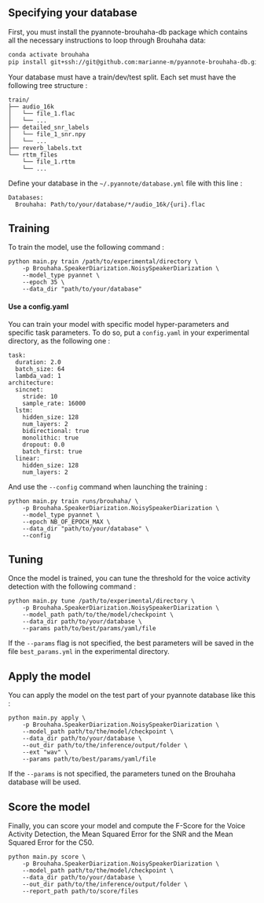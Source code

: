 ## Specifying your database

First, you must install the pyannote-brouhaha-db package which contains all the necessary instructions to loop through Brouhaha data:

```bash
conda activate brouhaha
pip install git+ssh://git@github.com:marianne-m/pyannote-brouhaha-db.git
```

Your database must have a train/dev/test split. Each set must have the following tree structure :

```
train/
├── audio_16k
│   └── file_1.flac
│   └── ...
├── detailed_snr_labels
│   └── file_1_snr.npy
│   └── ...
├── reverb_labels.txt
└── rttm_files
    └── file_1.rttm
    └── ...
```

Define your database in the `~/.pyannote/database.yml` file with this line :

```
Databases:
  Brouhaha: Path/to/your/database/*/audio_16k/{uri}.flac
```


## Training

To train the model, use the following command :

```
python main.py train /path/to/experimental/directory \
    -p Brouhaha.SpeakerDiarization.NoisySpeakerDiarization \
    --model_type pyannet \
    --epoch 35 \
    --data_dir "path/to/your/database"
```

#### Use a config.yaml

You can train your model with specific model hyper-parameters and specific task parameters. 
To do so, put a `config.yaml` in your experimental directory, as the following one :

```
task:
  duration: 2.0
  batch_size: 64
  lambda_vad: 1
architecture:
  sincnet:
    stride: 10
    sample_rate: 16000
  lstm:
    hidden_size: 128
    num_layers: 2
    bidirectional: true
    monolithic: true
    dropout: 0.0
    batch_first: true
  linear:
    hidden_size: 128
    num_layers: 2
```

And use the `--config` command when launching the training :

```
python main.py train runs/brouhaha/ \
    -p Brouhaha.SpeakerDiarization.NoisySpeakerDiarization \
    --model_type pyannet \
    --epoch NB_OF_EPOCH_MAX \
    --data_dir "path/to/your/database" \
    --config
```

## Tuning

Once the model is trained, you can tune the threshold for the voice activity detection with the following command :

```
python main.py tune /path/to/experimental/directory \
    -p Brouhaha.SpeakerDiarization.NoisySpeakerDiarization \
    --model_path path/to/the/model/checkpoint \
    --data_dir path/to/your/database \
    --params path/to/best/params/yaml/file
```

If the `--params` flag is not specified, the best parameters will be saved in the file `best_params.yml` in the experimental
directory.


## Apply the model

You can apply the model on the test part of your pyannote database like this : 
```
python main.py apply \
    -p Brouhaha.SpeakerDiarization.NoisySpeakerDiarization \
    --model_path path/to/the/model/checkpoint \
    --data_dir path/to/your/database \
    --out_dir path/to/the/inference/output/folder \
    --ext "wav" \
    --params path/to/best/params/yaml/file
```

If the `--params` is not specified, the parameters tuned on the Brouhaha database will be used.


## Score the model

Finally, you can score your model and compute the F-Score for the Voice Activity Detection, the Mean Squared Error for the
SNR and the Mean Squared Error for the C50.

```
python main.py score \
    -p Brouhaha.SpeakerDiarization.NoisySpeakerDiarization \
    --model_path path/to/the/model/checkpoint \
    --data_dir path/to/your/database \
    --out_dir path/to/the/inference/output/folder \
    --report_path path/to/score/files
```